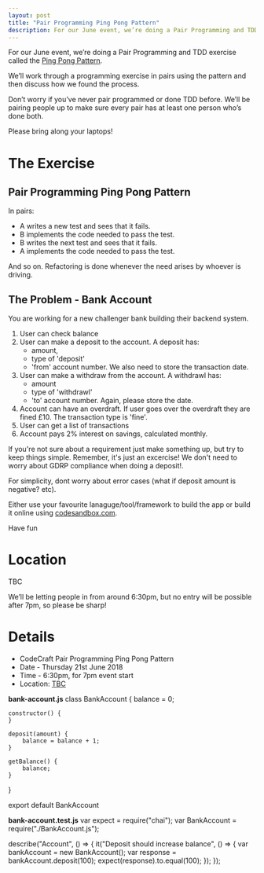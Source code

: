 ```yaml
---
layout: post
title: "Pair Programming Ping Pong Pattern"
description: For our June event, we’re doing a Pair Programming and TDD exercise called the Ping Pong Pattern. 7pm, Thursday 21st June 2018, at TBC.
---
```



For our June event, we’re doing a Pair Programming and TDD exercise called the [Ping Pong Pattern](http://wiki.c2.com/?PairProgrammingPingPongPattern).

We’ll work through a programming exercise in pairs using the pattern and then discuss how we found the process.

Don’t worry if you’ve never pair programmed or done TDD before. We’ll be pairing people up to make sure every pair has at least one person who’s done both.

Please bring along your laptops!

# The Exercise

## Pair Programming Ping Pong Pattern

In pairs:

 * A writes a new test and sees that it fails.
 * B implements the code needed to pass the test.
 * B writes the next test and sees that it fails.
 * A implements the code needed to pass the test.

And so on. Refactoring is done whenever the need arises by whoever is driving.



## The Problem - Bank Account
You are working for a new challenger bank building their backend system.

1. User can check balance
2. User can make a deposit to the account. 
	A deposit has:
	  - amount,
	  - type of 'deposit' 
	  - 'from' account number. 
	We also need to store the transaction date.
3. User can make a withdraw from the account.
    A withdrawl has:
   	  - amount
   	  - type of 'withdrawl'
   	  - 'to' account number. 
   	Again, please store the date.
4. Account can have an overdraft. If user goes over the overdraft they are fined £10. The transaction type is 'fine'.
5. User can get a list of transactions
6. Account pays 2% interest on savings, calculated monthly.

If you're not sure about a requirement just make something up, but try to keep things simple. Remember, it's just an excercise! We don't need to worry about GDRP compliance when doing a deposit!.

For simplicity, dont worry about error cases (what if deposit amount is negative? etc).

Either use your favourite lanaguge/tool/framework to build the app or build it online using [codesandbox.com](https://codesandbox.io/s/qvk4ow0rqq).

Have fun

# Location
TBC

We’ll be letting people in from around 6:30pm, but no entry will be possible after 7pm, so please be sharp!

# Details 
* CodeCraft Pair Programming Ping Pong Pattern
* Date - Thursday 21st June 2018
* Time - 6:30pm, for 7pm event start
* Location: <a href="https://goo.gl/maps/TBC">TBC</a>

**bank-account.js**
class BankAccount {
	balance = 0;

  	constructor() {
  	}

  	deposit(amount) {
  		balance = balance + 1;
  	}

  	getBalance() {
  		balance;
  	}
}

export default BankAccount

**bank-account.test.js**
var expect = require("chai");
var BankAccount = require("./BankAccount.js");

describe("Account", () => {
  it("Deposit should increase balance", () => {
    var bankAccount = new BankAccount();
    var response = bankAccount.deposit(100);
    expect(response).to.equal(100);
  });
});
